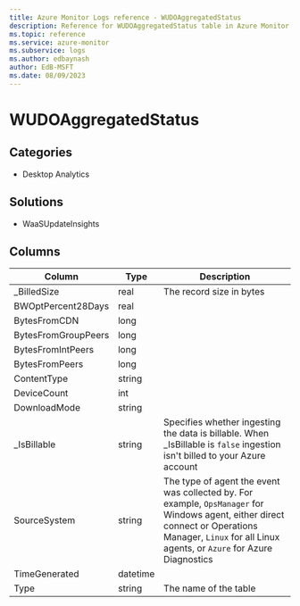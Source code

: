 ```yaml
---
title: Azure Monitor Logs reference - WUDOAggregatedStatus
description: Reference for WUDOAggregatedStatus table in Azure Monitor Logs.
ms.topic: reference
ms.service: azure-monitor
ms.subservice: logs
ms.author: edbaynash
author: EdB-MSFT
ms.date: 08/09/2023
---
```


# WUDOAggregatedStatus



## Categories

- Desktop Analytics
## Solutions

- WaaSUpdateInsights




## Columns

| Column | Type | Description |
|---|---|---|
| _BilledSize | real | The record size in bytes |
| BWOptPercent28Days | real |   |
| BytesFromCDN | long |   |
| BytesFromGroupPeers | long |   |
| BytesFromIntPeers | long |   |
| BytesFromPeers | long |   |
| ContentType | string |   |
| DeviceCount | int |   |
| DownloadMode | string |   |
| _IsBillable | string | Specifies whether ingesting the data is billable. When _IsBillable is `false` ingestion isn't billed to your Azure account |
| SourceSystem | string | The type of agent the event was collected by. For example, `OpsManager` for Windows agent, either direct connect or Operations Manager, `Linux` for all Linux agents, or `Azure` for Azure Diagnostics |
| TimeGenerated | datetime |   |
| Type | string | The name of the table |
